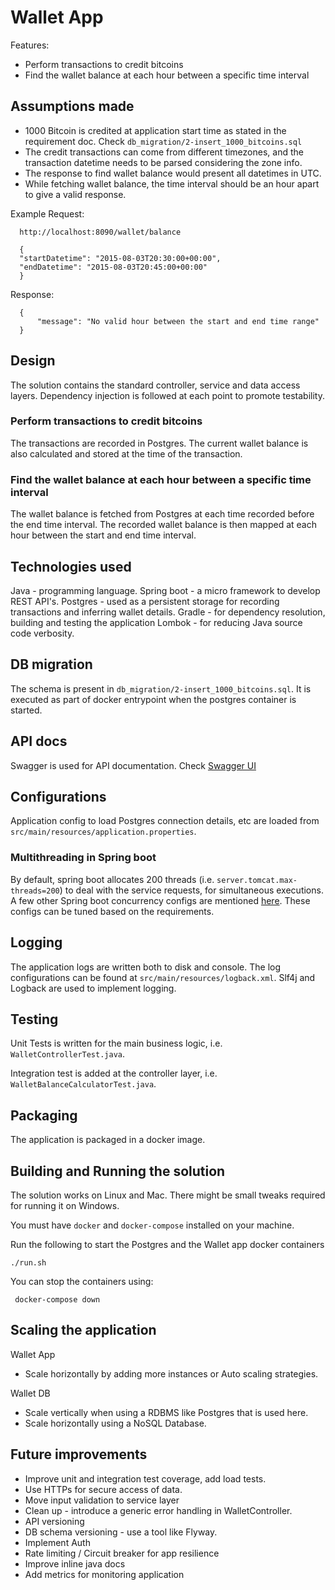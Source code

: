 # Wallet App

Features:
- Perform transactions to credit bitcoins 
- Find the wallet balance at each hour between a specific time interval

## Assumptions made

- 1000 Bitcoin is credited at application start time as stated in the requirement doc. Check `db_migration/2-insert_1000_bitcoins.sql`
- The credit transactions can come from different timezones, and the transaction datetime needs to be parsed considering the zone info.
- The response to find wallet balance would present all datetimes in UTC. 
- While fetching wallet balance, the time interval should be an hour apart to give a valid response.

 Example Request:
      
      http://localhost:8090/wallet/balance 
       
      {
      "startDatetime": "2015-08-03T20:30:00+00:00",
      "endDatetime": "2015-08-03T20:45:00+00:00"
      }
      
 Response:
 
      {
          "message": "No valid hour between the start and end time range"
      }

## Design 
The solution contains the standard controller, service and data access layers. 
Dependency injection is followed at each point to promote testability.

### Perform transactions to credit bitcoins 

The transactions are recorded in Postgres. 
The current wallet balance is also calculated and stored at the time of the transaction.

### Find the wallet balance at each hour between a specific time interval

The wallet balance is fetched from Postgres at each time recorded before the end time interval.
The recorded wallet balance is then mapped at each hour between the start and end time interval.

## Technologies used 

Java - programming language.
Spring boot - a micro framework to develop REST API's.
Postgres - used as a persistent storage for recording transactions and inferring wallet details.
Gradle - for dependency resolution, building and testing the application
Lombok - for reducing Java source code verbosity.

## DB migration  

The schema is present in `db_migration/2-insert_1000_bitcoins.sql`. 
It is executed as part of docker entrypoint when the postgres container is started. 

## API docs

Swagger is used for API documentation.
Check [Swagger UI](http://localhost:8090/swagger-ui.html) 

## Configurations

Application config to load Postgres connection details, etc are loaded from `src/main/resources/application.properties`.

### Multithreading in Spring boot 

By default, spring boot allocates 200 threads (i.e. `server.tomcat.max-threads=200`) to deal with the service requests, for simultaneous executions.
A few other Spring boot concurrency configs are mentioned [here](https://learningbook.in/thread-pool-in-spring-boot-application/). 
These configs can be tuned based on the requirements. 

## Logging 

The application logs are written both to disk and console.
The log configurations can be found at `src/main/resources/logback.xml`.
Slf4j and Logback are used to implement logging.

## Testing 

Unit Tests is written for the main business logic, i.e. `WalletControllerTest.java`.

Integration test is added at the controller layer, i.e. `WalletBalanceCalculatorTest.java`.

## Packaging 

The application is packaged in a docker image.

## Building and Running the solution 

The solution works on Linux and Mac. There might be small tweaks required for running it on Windows.

You must have `docker` and `docker-compose` installed on your machine.
    
Run the following to start the Postgres and the Wallet app docker containers    
    
    ./run.sh 
    

You can stop the containers using:
    
     docker-compose down


## Scaling the application 

Wallet App
- Scale horizontally by adding more instances or Auto scaling strategies.

Wallet DB 
- Scale vertically when using a RDBMS like Postgres that is used here. 
- Scale horizontally using a NoSQL Database.

## Future improvements 
- Improve unit and integration test coverage, add load tests.
- Use HTTPs for secure access of data.
- Move input validation to service layer 
- Clean up - introduce a generic error handling in WalletController.
- API versioning
- DB schema versioning - use a tool like Flyway.
- Implement Auth 
- Rate limiting / Circuit breaker for app resilience
- Improve inline java docs
- Add metrics for monitoring application
